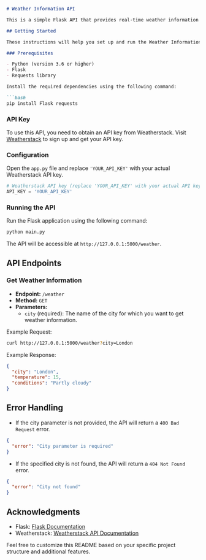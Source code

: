 ```markdown
# Weather Information API

This is a simple Flask API that provides real-time weather information for a specified city. The API is integrated with the Weatherstack service to fetch accurate and up-to-date weather data.

## Getting Started

These instructions will help you set up and run the Weather Information API on your local machine.

### Prerequisites

- Python (version 3.6 or higher)
- Flask
- Requests library

Install the required dependencies using the following command:

```bash
pip install Flask requests
```

### API Key

To use this API, you need to obtain an API key from Weatherstack. Visit [Weatherstack](https://weatherstack.com/) to sign up and get your API key.

### Configuration

Open the `app.py` file and replace `'YOUR_API_KEY'` with your actual Weatherstack API key.

```python
# Weatherstack API key (replace 'YOUR_API_KEY' with your actual API key)
API_KEY = 'YOUR_API_KEY'
```

### Running the API

Run the Flask application using the following command:

```bash
python main.py
```

The API will be accessible at `http://127.0.0.1:5000/weather`.

## API Endpoints

### Get Weather Information

- **Endpoint:** `/weather`
- **Method:** `GET`
- **Parameters:**
    - `city` (required): The name of the city for which you want to get weather information.

Example Request:

```bash
curl http://127.0.0.1:5000/weather?city=London
```

Example Response:

```json
{
  "city": "London",
  "temperature": 15,
  "conditions": "Partly cloudy"
}
```

## Error Handling

- If the city parameter is not provided, the API will return a `400 Bad Request` error.

```json
{
  "error": "City parameter is required"
}
```

- If the specified city is not found, the API will return a `404 Not Found` error.

```json
{
  "error": "City not found"
}
```

## Acknowledgments

- Flask: [Flask Documentation](https://flask.palletsprojects.com/)
- Weatherstack: [Weatherstack API Documentation](https://weatherstack.com/documentation)

Feel free to customize this README based on your specific project structure and additional features.